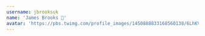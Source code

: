 ```yaml
---
username: jbrooksuk
name: 'James Brooks '
avatar: 'https://pbs.twimg.com/profile_images/1450888833168560138/6LhKVmed_normal.jpg'
---
```

